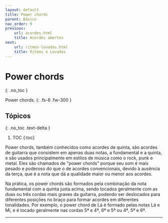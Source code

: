 ```yaml
---
layout: default
title: Power chords
parent: Básico
nav_order: 9
previous:
    url: acordes.html
    title: Acordes abertos
next:
    url: ritmos-levadas.html
    title: Ritmos e Levadas
---
```


# Power chords
{: .no_toc }

Power chords.
{: .fs-6 .fw-300 }

## Tópicos
{: .no_toc .text-delta }

1. TOC
{:toc}

Power chords, também conhecidos como acordes de quinta, são acordes de guitarra que consistem em apenas duas notas, a fundamental e a quinta, e são usados principalmente em estilos de música como o rock, punk e metal. Eles são chamados de "power chords" porque seu som é mais pesado e poderoso do que o de acordes convencionais, devido à ausência da terça, que é a nota que dá a qualidade maior ou menor aos acordes.

Na prática, os power chords são formados pela combinação da nota fundamental com a quinta justa acima, sendo tocados geralmente com as duas ou três cordas mais graves da guitarra, podendo ser deslocados para diferentes posições no braço para formar acordes em diferentes tonalidades. Por exemplo, o power chord de Lá é formado pelas notas Lá e Mi, e é tocado geralmente nas cordas 5ª e 4ª, 6ª e 5ª ou 4ª, 5ª e 6ª.

---
